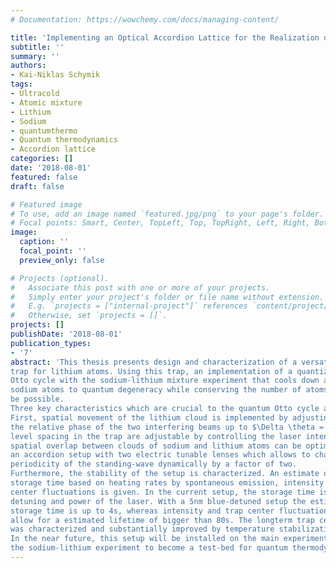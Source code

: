 ```yaml
---
# Documentation: https://wowchemy.com/docs/managing-content/

title: 'Implementing an Optical Accordion Lattice for the Realization of a Quantized Otto Cycle'
subtitle: ''
summary: ''
authors:
- Kai-Niklas Schymik
tags:
- Ultracold
- Atomic mixture
- Lithium
- Sodium
- quantumthermo
- Quantum thermodynamics
- Accordion lattice
categories: []
date: '2018-08-01'
featured: false
draft: false

# Featured image
# To use, add an image named `featured.jpg/png` to your page's folder.
# Focal points: Smart, Center, TopLeft, Top, TopRight, Left, Right, BottomLeft, Bottom, BottomRight.
image:
  caption: ''
  focal_point: ''
  preview_only: false

# Projects (optional).
#   Associate this post with one or more of your projects.
#   Simply enter your project's folder or file name without extension.
#   E.g. `projects = ["internal-project"]` references `content/project/deep-learning/index.md`.
#   Otherwise, set `projects = []`.
projects: []
publishDate: '2018-08-01'
publication_types:
- '7'
abstract: 'This thesis presents design and characterization of a versatile optical standingwave
trap for lithium atoms. Using this trap, an implementation of a quantized
Otto cycle with the sodium-lithium mixture experiment that cools down a cloud of
sodium atoms to quantum degeneracy while conserving the number of atoms may
be possible.
Three key characteristics which are crucial to the quantum Otto cycle are described:
First, spatial movement of the lithium cloud is implemented by adjusting
the relative phase of the two interfering beams up to $\Delta \theta = 3\pi$. Second, the energy
level spacing in the trap are adjustable by controlling the laser intensity. Third, the
spatial overlap between clouds of sodium and lithium atoms can be optimized by
an accordion setup with two electric tunable lenses which allows to change the
periodicity of the standing-wave dynamically by a factor of two.
Furthermore, the stability of the setup is characterized. An estimate on the trap
storage time based on heating rates by spontaneous emission, intensity and trap
center fluctuations is given. In the current setup, the storage time is limited by
detuning and power of the laser. With a 5nm blue-detuned setup the estimated
storage time is up to 4s, whereas intensity and trap center fluctuations would
allow for a estimated lifetime of bigger than 80s. The longterm trap center stability
was characterized and substantially improved by temperature stabilization of the electro-optical modulator crystal to approximately $0.3/\pi = 12 h$.
In the near future, this setup will be installed on the main experiment, allowing
the sodium-lithium experiment to become a test-bed for quantum thermodynamics.'
---
```

